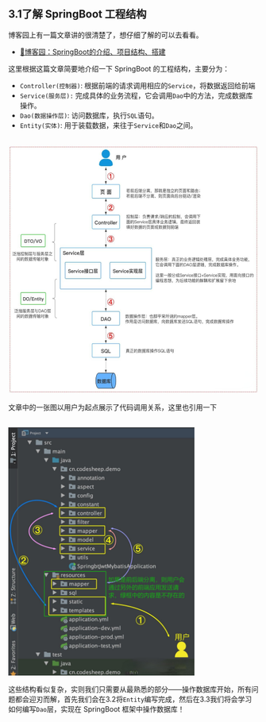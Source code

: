 ## 3.1了解 SpringBoot 工程结构
博客园上有一篇文章讲的很清楚了，想仔细了解的可以去看看。
</br>
 - [📖博客园：SpringBoot的介绍、项目结构、搭建 ](https://www.cnblogs.com/saowei/p/15815310.html)
  
这里根据这篇文章简要地介绍一下 SpringBoot 的工程结构，主要分为：
 - `Controller(控制器)`: 根据前端的请求调用相应的`Service`，将数据返回给前端
-  `Service(服务层):` 完成具体的业务流程，它会调用`Dao`中的方法，完成数据库操作。
 - `Dao(数据操作层)`: 访问数据库，执行`SQL`语句。
 - `Entity(实体)`: 用于装载数据，来往于`Service`和`Dao`之间。
</br>
<img src="./images/visio_struct.png" height=500></img>
</br>

文章中的一张图以用户为起点展示了代码调用关系，这里也引用一下

</br>
<img src="./images/call_turn.png" height=500></img>
</br>

这些结构看似复杂，实则我们只需要从最熟悉的部分——操作数据库开始，所有问题都会迎刃而解，首先我们会在3.2将`Entity`编写完成，然后在3.3我们将会学习如何编写`Dao`层，实现在 SpringBoot 框架中操作数据库！
